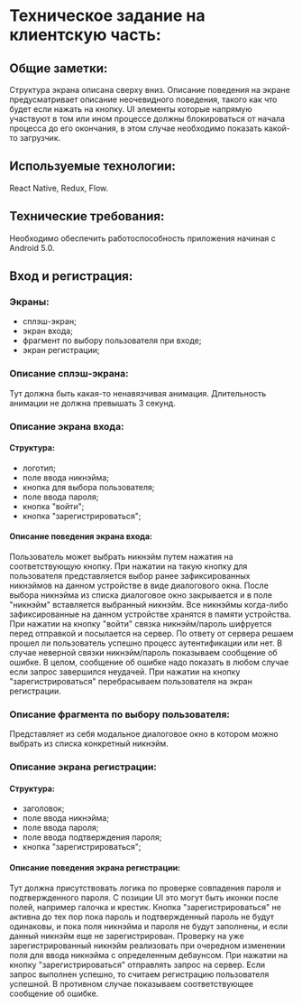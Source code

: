 # Техническое задание на клиентскую часть:

## Общие заметки:

Структура экрана описана сверху вниз. Описание поведения на экране предусматривает описание
неочевидного поведения, такого как что будет если нажать на кнопку. UI элементы которые напрямую 
участвуют в том или ином процессе должны блокироваться от начала процесса до его окончания, в этом
случае необходимо показать какой-то загрузчик.

## Используемые технологии:

React Native, Redux, Flow.

## Технические требования:

Необходимо обеспечить работоспособность приложения начиная с Android 5.0.

## Вход и регистрация:

### Экраны:

- сплэш-экран;
- экран входа;
- фрагмент по выбору пользователя при входе;
- экран регистрации;

### Описание сплэш-экрана:

Тут должна быть какая-то ненавязчивая анимация. Длительность анимации не должна превышать 3 секунд.

### Описание экрана входа:

#### Структура:

- логотип;
- поле ввода никнэйма;
- кнопка для выбора пользователя;
- поле ввода пароля;
- кнопка "войти";
- кнопка "зарегистрироваться";

#### Описание поведения экрана входа:

Пользователь может выбрать никнэйм путем нажатия на соответствующую кнопку. При нажатии на такую
кнопку для пользователя представляется выбор ранее зафиксированных никнэймов на данном устройстве
в виде диалогового окна. После выбора никнэйма из списка диалоговое окно закрывается и в поле
"никнэйм" вставляется выбранный никнэйм. Все никнэймы когда-либо зафиксированные на данном устройстве
хранятся в памяти устройства. При нажатии на кнопку "войти" связка никнэйм/пароль шифруется перед
отправкой и посылается на сервер. По ответу от сервера решаем прошел ли пользователь успешно процесс
аутентификации или нет. В случае неверной связки никнэйм/пароль показываем сообщение об ошибке.
В целом, сообщение об ошибке надо показать в любом случае если запрос завершился неудачей.
При нажатии на кнопку "зарегистрироваться" перебрасываем пользователя на экран регистрации.

### Описание фрагмента по выбору пользователя:

Представляет из себя модальное диалоговое окно в котором можно выбрать из списка конкретный никнэйм.

### Описание экрана регистрации:

#### Структура:

- заголовок;
- поле ввода никнэйма;
- поле ввода пароля;
- поле ввода подтверждения пароля;
- кнопка "зарегистрироваться";

#### Описание поведения экрана регистрации:

Тут должна присутствовать логика по проверке совпадения пароля и подтвержденного пароля. С позиции
UI это могут быть иконки после полей, например галочка и крестик. Кнопка "зарегистрироваться" не
активна до тех пор пока пароль и подтвержденный пароль не будут одинаковы, и пока поля никнэйма и пароля
не будут заполнены, и если данный никнэйм еще не зарегистрирован. Проверку на уже зарегистрированный
никнэйм реализовать при очередном изменении поля для ввода никнэйма с определенным дебаунсом.
При нажатии на кнопку "зарегистрироваться" отправлять запрос на сервер. Если запрос выполнен успешно,
то считаем регистрацию пользователя успешной. В противном случае показываем соответствующее сообщение
об ошибке.
